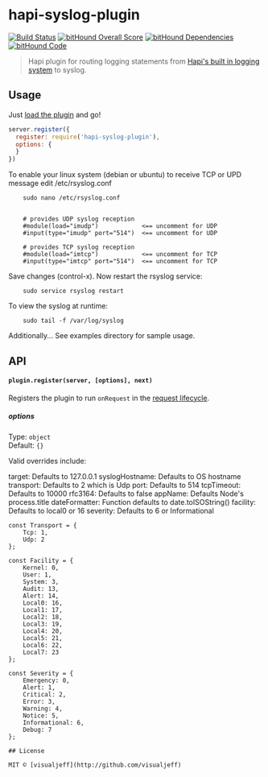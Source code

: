 hapi-syslog-plugin
==================

[![Build Status](https://travis-ci.org/visualjeff/hapi-syslog-plugin.png)](https://travis-ci.org/visualjeff/hapi-syslog-plugin)
[![bitHound Overall Score](https://www.bithound.io/github/visualjeff/hapi-syslog-plugin/badges/score.svg)](https://www.bithound.io/github/visualjeff/hapi-syslog-plugin)
[![bitHound Dependencies](https://www.bithound.io/github/visualjeff/hapi-syslog-plugin/badges/dependencies.svg)](https://www.bithound.io/github/visualjeff/hapi-syslog-plugin/master/dependencies/npm)
[![bitHound Code](https://www.bithound.io/github/visualjeff/hapi-syslog-plugin/badges/code.svg)](https://www.bithound.io/github/visualjeff/hapi-syslog-plugin)

> Hapi plugin for routing logging statements from [Hapi's built in logging system](https://hapijs.com/tutorials/logging?lang=en_US) to syslog.


## Usage

Just [load the plugin](http://hapijs.com/tutorials/plugins#loading-a-plugin) and go!

```js
server.register({
  register: require('hapi-syslog-plugin'),
  options: {
  }
})
```

To enable your linux system (debian or ubuntu) to receive TCP or UPD message edit /etc/rsyslog.conf

```
    sudo nano /etc/rsyslog.conf


    # provides UDP syslog reception
    #module(load="imudp")            <== uncomment for UDP
    #input(type="imudp" port="514")  <== uncomment for UDP

    # provides TCP syslog reception
    #module(load="imtcp")            <== uncomment for TCP
    #input(type="imtcp" port="514")  <== uncomment for TCP

```

Save changes (control-x). Now restart the rsyslog service:

```
    sudo service rsyslog restart
```

To view the syslog at runtime:

```
    sudo tail -f /var/log/syslog
```

Additionally... See examples directory for sample usage.

## API

#### `plugin.register(server, [options], next)`

Registers the plugin to run `onRequest` in the [request lifecycle](http://hapijs.com/api#request-lifecycle). 

##### options

Type: `object`  
Default: `{}`

Valid overrides include: 

  target: Defaults to 127.0.0.1
  syslogHostname: Defaults to OS hostname
  transport: Defaults to 2 which is Udp
  port: Defaults to 514
  tcpTimeout: Defaults to 10000
  rfc3164: Defaults to false
  appName: Defaults Node's process.title
  dateFormatter: Function defaults to date.toISOString()
  facility: Defaults to local0 or 16
  severity: Defaults to 6 or Informational

```
const Transport = {
    Tcp: 1,
    Udp: 2
};

const Facility = {
    Kernel: 0,
    User: 1,
    System: 3,
    Audit: 13,
    Alert: 14,
    Local0: 16,
    Local1: 17,
    Local2: 18,
    Local3: 19,
    Local4: 20,
    Local5: 21,
    Local6: 22,
    Local7: 23
};

const Severity = {
    Emergency: 0,
    Alert: 1,
    Critical: 2,
    Error: 3,
    Warning: 4,
    Notice: 5,
    Informational: 6,
    Debug: 7
};

## License

MIT © [visualjeff](http://github.com/visualjeff)
